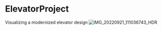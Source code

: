 # ElevatorProject
Visualizing a modernized elevator design
![IMG_20220921_111036743_HDR](https://user-images.githubusercontent.com/114094237/191556246-0c529c37-9b51-41b6-84ed-4eb15f70b7ac.jpg)
